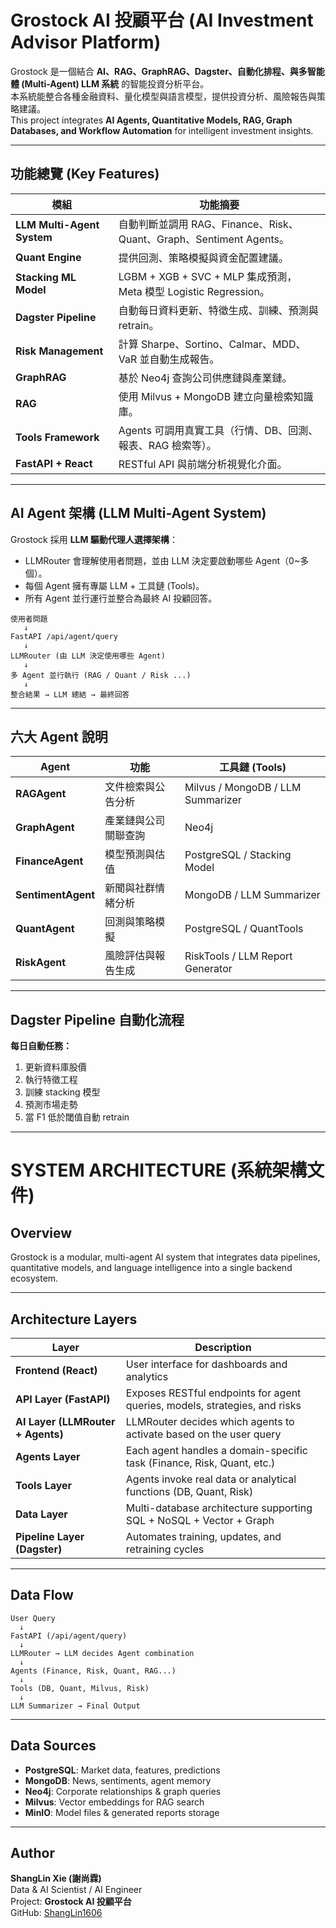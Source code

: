 #  Grostock AI 投顧平台 (AI Investment Advisor Platform)

Grostock 是一個結合 **AI、RAG、GraphRAG、Dagster、自動化排程、與多智能體 (Multi-Agent) LLM 系統** 的智能投資分析平台。  
本系統能整合各種金融資料、量化模型與語言模型，提供投資分析、風險報告與策略建議。  
This project integrates **AI Agents, Quantitative Models, RAG, Graph Databases, and Workflow Automation** for intelligent investment insights.

---

##  功能總覽 (Key Features)

| 模組 | 功能摘要 |
|------|-----------|
|  **LLM Multi-Agent System** | 自動判斷並調用 RAG、Finance、Risk、Quant、Graph、Sentiment Agents。 |
|  **Quant Engine** | 提供回測、策略模擬與資金配置建議。 |
|  **Stacking ML Model** | LGBM + XGB + SVC + MLP 集成預測，Meta 模型 Logistic Regression。 |
|  **Dagster Pipeline** | 自動每日資料更新、特徵生成、訓練、預測與 retrain。 |
|  **Risk Management** | 計算 Sharpe、Sortino、Calmar、MDD、VaR 並自動生成報告。 |
|  **GraphRAG** | 基於 Neo4j 查詢公司供應鏈與產業鏈。 |
|  **RAG** | 使用 Milvus + MongoDB 建立向量檢索知識庫。 |
|  **Tools Framework** | Agents 可調用真實工具（行情、DB、回測、報表、RAG 檢索等）。 |
|  **FastAPI + React** | RESTful API 與前端分析視覺化介面。 |

---

## AI Agent 架構 (LLM Multi-Agent System)

Grostock 採用 **LLM 驅動代理人選擇架構**：
- LLMRouter 會理解使用者問題，並由 LLM 決定要啟動哪些 Agent（0~多個）。
- 每個 Agent 擁有專屬 LLM + 工具鏈 (Tools)。
- 所有 Agent 並行運行並整合為最終 AI 投顧回答。

```
使用者問題
   ↓
FastAPI /api/agent/query
   ↓
LLMRouter (由 LLM 決定使用哪些 Agent)
   ↓
多 Agent 並行執行 (RAG / Quant / Risk ...)
   ↓
整合結果 → LLM 總結 → 最終回答
```

---

## 六大 Agent 說明

| Agent | 功能 | 工具鏈 (Tools) |
|--------|------|----------------|
|  **RAGAgent** | 文件檢索與公告分析 | Milvus / MongoDB / LLM Summarizer |
|  **GraphAgent** | 產業鏈與公司關聯查詢 | Neo4j |
|  **FinanceAgent** | 模型預測與估值 | PostgreSQL / Stacking Model |
|  **SentimentAgent** | 新聞與社群情緒分析 | MongoDB / LLM Summarizer |
|  **QuantAgent** | 回測與策略模擬 | PostgreSQL / QuantTools |
|  **RiskAgent** | 風險評估與報告生成 | RiskTools / LLM Report Generator |

---

##  Dagster Pipeline 自動化流程

**每日自動任務：**
1. 更新資料庫股價
2. 執行特徵工程
3. 訓練 stacking 模型
4. 預測市場走勢
5. 當 F1 低於閾值自動 retrain

---

#  SYSTEM ARCHITECTURE (系統架構文件)

## Overview
Grostock is a modular, multi-agent AI system that integrates data pipelines, quantitative models, and language intelligence into a single backend ecosystem.

---

## Architecture Layers

| Layer | Description |
|--------|--------------|
| **Frontend (React)** | User interface for dashboards and analytics |
| **API Layer (FastAPI)** | Exposes RESTful endpoints for agent queries, models, strategies, and risks |
| **AI Layer (LLMRouter + Agents)** | LLMRouter decides which agents to activate based on the user query |
| **Agents Layer** | Each agent handles a domain-specific task (Finance, Risk, Quant, etc.) |
| **Tools Layer** | Agents invoke real data or analytical functions (DB, Quant, Risk) |
| **Data Layer** | Multi-database architecture supporting SQL + NoSQL + Vector + Graph |
| **Pipeline Layer (Dagster)** | Automates training, updates, and retraining cycles |

---

## Data Flow

```
User Query
  ↓
FastAPI (/api/agent/query)
  ↓
LLMRouter → LLM decides Agent combination
  ↓
Agents (Finance, Risk, Quant, RAG...)
  ↓
Tools (DB, Quant, Milvus, Risk)
  ↓
LLM Summarizer → Final Output
```

---

## Data Sources
- **PostgreSQL**: Market data, features, predictions
- **MongoDB**: News, sentiments, agent memory
- **Neo4j**: Corporate relationships & graph queries
- **Milvus**: Vector embeddings for RAG search
- **MinIO**: Model files & generated reports storage

---

## Author
 **ShangLin Xie (謝尚霖)**  
Data & AI Scientist / AI Engineer  
Project: **Grostock AI 投顧平台**  
GitHub: [ShangLin1606](https://github.com/ShangLin1606/Grostock)
